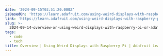 ```yaml
---
date: '2024-09-15T03:51:20.000Z'
isBasedOn: 'https://learn.adafruit.com/using-weird-displays-with-raspberry-pi/overview'
link: 'https://learn.adafruit.com/using-weird-displays-with-raspberry-pi/overview'
slug: >-
  2024-09-14-overview-or-using-weird-displays-with-raspberry-pi-or-adafruit-learning-system
tags:
  - code
  - tech
title: Overview | Using Weird Displays with Raspberry Pi | Adafruit Learning System
---
```

 

